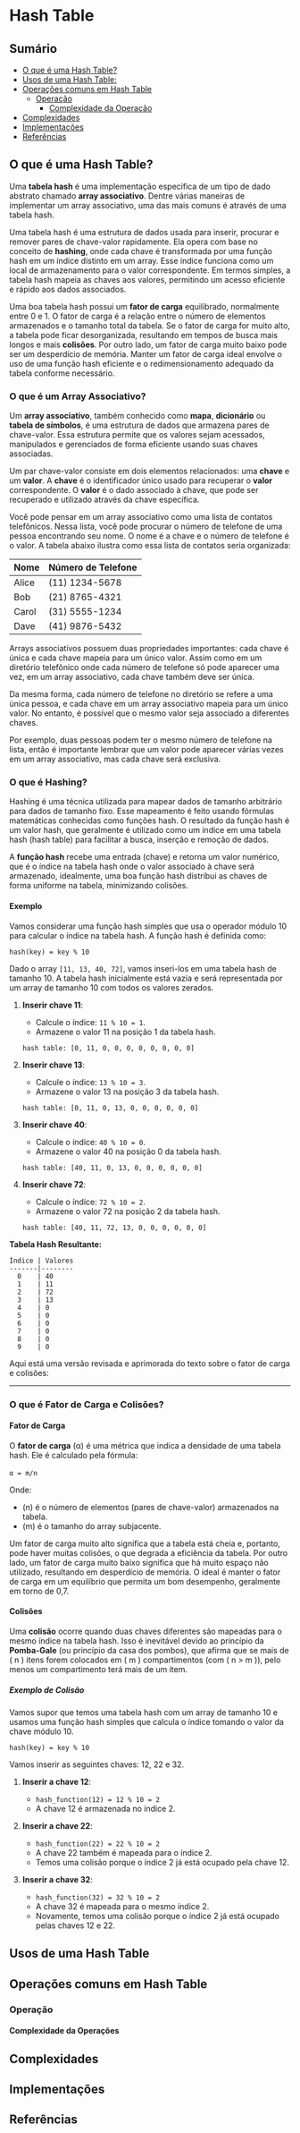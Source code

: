 # Hash Table

## Sumário 

- [O que é uma Hash Table?](#o-que-é-uma-hash-table)
- [Usos de uma Hash Table:](#usos-de-uma-hash-table)
- [Operações comuns em Hash Table](#operações-comuns-em-hash-table)
  - [Operação]()
    - [Complexidade da Operação]()
- [Complexidades](#complexidades)
- [Implementações](#implementações)
- [Referências](#referências)

## O que é uma Hash Table?

Uma **tabela hash** é uma implementação específica de um tipo de dado abstrato chamado **array associativo**. Dentre várias maneiras de implementar um array associativo, uma das mais comuns é através de uma tabela hash.

Uma tabela hash é uma estrutura de dados usada para inserir, procurar e remover pares de chave-valor rapidamente. Ela opera com base no conceito de **hashing**, onde cada chave é transformada por uma função hash em um índice distinto em um array. Esse índice funciona como um local de armazenamento para o valor correspondente. Em termos simples, a tabela hash mapeia as chaves aos valores, permitindo um acesso eficiente e rápido aos dados associados.

Uma boa tabela hash possui um **fator de carga** equilibrado, normalmente entre 0 e 1. O fator de carga é a relação entre o número de elementos armazenados e o tamanho total da tabela. Se o fator de carga for muito alto, a tabela pode ficar desorganizada, resultando em tempos de busca mais longos e mais **colisões**. Por outro lado, um fator de carga muito baixo pode ser um desperdício de memória. Manter um fator de carga ideal envolve o uso de uma função hash eficiente e o redimensionamento adequado da tabela conforme necessário.

### O que é um Array Associativo?

Um **array associativo**, também conhecido como **mapa**, **dicionário** ou **tabela de símbolos**, é uma estrutura de dados que armazena pares de chave-valor. Essa estrutura permite que os valores sejam acessados, manipulados e gerenciados de forma eficiente usando suas chaves associadas.

Um par chave-valor consiste em dois elementos relacionados: uma **chave** e um **valor**. A **chave** é o identificador único usado para recuperar o **valor** correspondente. O **valor** é o dado associado à chave, que pode ser recuperado e utilizado através da chave específica.


Você pode pensar em um array associativo como uma lista de contatos telefônicos. Nessa lista, você pode procurar o número de telefone de uma pessoa encontrando seu nome. O nome é a chave e o número de telefone é o valor. A tabela abaixo ilustra como essa lista de contatos seria organizada:

| Nome        | Número de Telefone  |
|-------------|----------------------|
| Alice       | (11) 1234-5678       |
| Bob         | (21) 8765-4321       |
| Carol       | (31) 5555-1234       |
| Dave        | (41) 9876-5432       |

Arrays associativos possuem duas propriedades importantes: cada chave é única e cada chave mapeia para um único valor. Assim como em um diretório telefônico onde cada número de telefone só pode aparecer uma vez, em um array associativo, cada chave também deve ser única. 

Da mesma forma, cada número de telefone no diretório se refere a uma única pessoa, e cada chave em um array associativo mapeia para um único valor. No entanto, é possível que o mesmo valor seja associado a diferentes chaves. 

Por exemplo, duas pessoas podem ter o mesmo número de telefone na lista, então é importante lembrar que um valor pode aparecer várias vezes em um array associativo, mas cada chave será exclusiva.

### O que é Hashing?

Hashing é uma técnica utilizada para mapear dados de tamanho arbitrário para dados de tamanho fixo. Esse mapeamento é feito usando fórmulas matemáticas conhecidas como funções hash. O resultado da função hash é um valor hash, que geralmente é utilizado como um índice em uma tabela hash (hash table) para facilitar a busca, inserção e remoção de dados.

A **função hash**  recebe uma entrada (chave) e retorna um valor numérico, que é o índice na tabela hash onde o valor associado à chave será armazenado, idealmente, uma boa função hash distribui as chaves de forma uniforme na tabela, minimizando colisões.


#### Exemplo

Vamos considerar uma função hash simples que usa o operador módulo 10 para calcular o índice na tabela hash. A função hash é definida como:

```plaintext
hash(key) = key % 10
```

Dado o array `[11, 13, 40, 72]`, vamos inseri-los em uma tabela hash de tamanho 10. A tabela hash inicialmente está vazia e será representada por um array de tamanho 10 com todos os valores zerados.

1. **Inserir chave 11**:
   - Calcule o índice: `11 % 10 = 1`.
   - Armazene o valor 11 na posição 1 da tabela hash.
   
   ```plaintext
   hash table: [0, 11, 0, 0, 0, 0, 0, 0, 0, 0]
   ```

2. **Inserir chave 13**:
   - Calcule o índice: `13 % 10 = 3`.
   - Armazene o valor 13 na posição 3 da tabela hash.

   ```plaintext
   hash table: [0, 11, 0, 13, 0, 0, 0, 0, 0, 0]
   ```

3. **Inserir chave 40**:
   - Calcule o índice: `40 % 10 = 0`.
   - Armazene o valor 40 na posição 0 da tabela hash.

   ```plaintext
   hash table: [40, 11, 0, 13, 0, 0, 0, 0, 0, 0]
   ```

4. **Inserir chave 72**:
   - Calcule o índice: `72 % 10 = 2`.
   - Armazene o valor 72 na posição 2 da tabela hash.

   ```plaintext
   hash table: [40, 11, 72, 13, 0, 0, 0, 0, 0, 0]
   ```

**Tabela Hash Resultante:**

```plaintext
Índice | Valores
-------|--------
  0    | 40
  1    | 11
  2    | 72
  3    | 13
  4    | 0
  5    | 0
  6    | 0
  7    | 0
  8    | 0
  9    | 0
```


Aqui está uma versão revisada e aprimorada do texto sobre o fator de carga e colisões:

---

### O que é Fator de Carga e Colisões?

#### Fator de Carga

O **fator de carga** \(α\) é uma métrica que indica a densidade de uma tabela hash. Ele é calculado pela fórmula:

```α = m/n```​

Onde:
- \(n\) é o número de elementos (pares de chave-valor) armazenados na tabela.
- \(m\) é o tamanho do array subjacente.

Um fator de carga muito alto significa que a tabela está cheia e, portanto, pode haver muitas colisões, o que degrada a eficiência da tabela. Por outro lado, um fator de carga muito baixo significa que há muito espaço não utilizado, resultando em desperdício de memória. O ideal é manter o fator de carga em um equilíbrio que permita um bom desempenho, geralmente em torno de 0,7.

#### Colisões

Uma **colisão** ocorre quando duas chaves diferentes são mapeadas para o mesmo índice na tabela hash. Isso é inevitável devido ao princípio da **Pomba-Gale** (ou princípio da casa dos pombos), que afirma que se mais de \( n \) itens forem colocados em \( m \) compartimentos (com \( n > m \)), pelo menos um compartimento terá mais de um item.

##### Exemplo de Colisão

Vamos supor que temos uma tabela hash com um array de tamanho 10 e usamos uma função hash simples que calcula o índice tomando o valor da chave módulo 10.

```plaintext
hash(key) = key % 10
```

Vamos inserir as seguintes chaves: 12, 22 e 32.

1. **Inserir a chave 12**:
   - `hash_function(12) = 12 % 10 = 2`
   - A chave 12 é armazenada no índice 2.

2. **Inserir a chave 22**:
   - `hash_function(22) = 22 % 10 = 2`
   - A chave 22 também é mapeada para o índice 2.
   - Temos uma colisão porque o índice 2 já está ocupado pela chave 12.

3. **Inserir a chave 32**:
   - `hash_function(32) = 32 % 10 = 2`
   - A chave 32 é mapeada para o mesmo índice 2.
   - Novamente, temos uma colisão porque o índice 2 já está ocupado pelas chaves 12 e 22.



## Usos de uma Hash Table

## Operações comuns em Hash Table

### Operação

#### Complexidade da Operações

## Complexidades

## Implementações

## Referências
